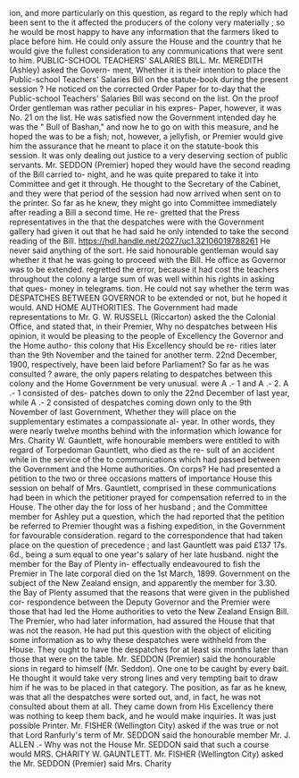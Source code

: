 ion, and more particularly on this question, as regard to the reply which had been sent to the it affected the producers of the colony very materially ; so he would be most happy to have any information that the farmers liked to place before him. He could only assure the House and the country that he would give the fullest consideration to any communications that were sent to him. PUBLIC-SCHOOL TEACHERS' SALARIES BILL. Mr. MEREDITH (Ashley) asked the Govern- ment, Whether it is their intention to place the Public-school Teachers' Salaries Bill on the statute-book during the present session ? He noticed on the corrected Order Paper for to-day that the Public-school Teachers' Salaries Bill was second on the list. On the proof Order gentleman was rather peculiar in his expres- Paper, however, it was No. 21 on the list. He was satisfied now the Government intended day he was the " Bull of Bashan," and now he to go on with this measure, and he hoped the was to be a fish; not, however, a jellyfish, or Premier would give him the assurance that he meant to place it on the statute-book this session. It was only dealing out justice to a very deserving section of public servants. Mr. SEDDON (Premier) hoped they would have the second reading of the Bill carried to- night, and he was quite prepared to take it into Committee and get it through. He thought to the Secretary of the Cabinet, and they were that period of the session had now arrived when sent on to the printer. So far as he knew, they might go into Committee immediately after reading a Bill a second time. He re- gretted that the Press representatives in the that the despatches were with the Government gallery had given it out that he had said he only intended to take the second reading of the Bill. https://hdl.handle.net/2027/uc1.32106019788261 He never said anything of the sort. He said honourable gentleman would say whether it that he was going to proceed with the Bill. He office as Governor was to be extended. regretted the error, because it had cost the teachers throughout the colony a large sum of was well within his rights in asking that ques- money in telegrams. tion. He could not say whether the term was DESPATCHES BETWEEN GOVERNOR to be extended or not, but he hoped it would. AND HOME AUTHORITIES. The Government had made representations to Mr. G. W. RUSSELL (Riccarton) asked the the Colonial Office, and stated that, in their Premier, Why no despatches between His opinion, it would be pleasing to the people of Excellency the Governor and the Home autho- this colony that His Excellency should be re- rities later than the 9th November and the tained for another term. 22nd December, 1900, respectively, have been laid before Parliament? So far as he was consulted ? aware, the only papers relating to despatches between this colony and the Home Government be very unusual. were A .- 1 and A .- 2. A .- 1 consisted of des- patches down to only the 22nd December of last year, while A .- 2 consisted of despatches coming down only to the 9th November of last Government, Whether they will place on the supplementary estimates a compassionate al- year. In other words, they were nearly twelve months behind with the information which lowance for Mrs. Charity W. Gauntlett, wife honourable members were entitled to with regard of Torpedoman Gauntlett, who died as the re- sult of an accident while in the service of the to communications which had passed between the Government and the Home authorities. On corps? He had presented a petition to the two or three occasions matters of importance House this session on behalf of Mrs. Gauntlett, comprised in these communications had been in which the petitioner prayed for compensation referred to in the House. The other day the for loss of her husband ; and the Committee member for Ashley put a question, which the had reported that the petition be referred to Premier thought was a fishing expedition, in the Government for favourable consideration. regard to the correspondence that had taken place on the question of precedence ; and last Gauntlett was paid £137 17s. 6d., being a sum equal to one year's salary of her late husband. night the member for the Bay of Plenty in- effectually endeavoured to fish the Premier in The late corporal died on the 1st March, 1899. Government on the subject of the New Zealand ensign, and apparently the member for 3.30. the Bay of Plenty assumed that the reasons that were given in the published cor- respondence between the Deputy Governor and the Premier were those that had led the Home authorities to veto the New Zealand Ensign Bill. The Premier, who had later information, had assured the House that that was not the reason. He had put this question with the object of eliciting some information as to why these despatches were withheld from the House. They ought to have the despatches for at least six months later than those that were on the table. Mr. SEDDON (Premier) said the honourable sions in regard to himself (Mr. Seddon). One one to be caught by every bait. He thought it would take very strong lines and very tempting bait to draw him if he was to be placed in that category. The position, as far as he knew, was that all the despatches were sorted out, and, in fact, he was not consulted about them at all. They came down from His Excellency there was nothing to keep them back, and he would make inquiries. It was just possible Printer. Mr. FISHER (Wellington City) asked if the was true or not that Lord Ranfurly's term of Mr. SEDDON said the honourable member Mr. J. ALLEN .- Why was not the House Mr. SEDDON said that such a course would MRS. CHARITY W. GAUNTLETT. Mr. FISHER (Wellington City) asked the Mr. SEDDON (Premier) said Mrs. Charity 